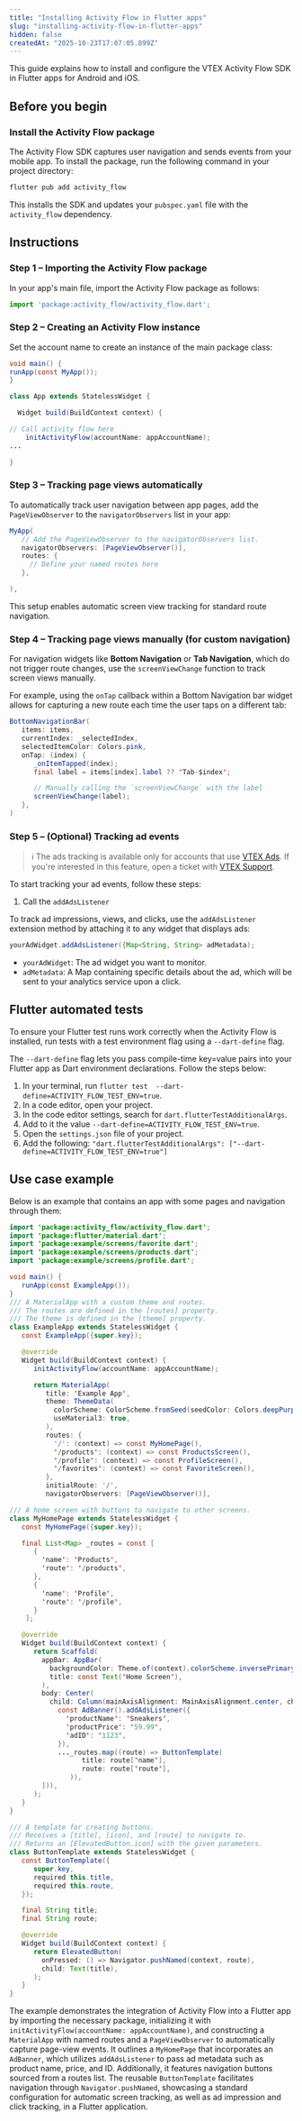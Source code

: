 ```yaml
---
title: "Installing Activity Flow in Flutter apps"
slug: "installing-activity-flow-in-flutter-apps"
hidden: false
createdAt: "2025-10-23T17:07:05.899Z"
---
```


This guide explains how to install and configure the VTEX Activity Flow SDK in Flutter apps for Android and iOS.

## Before you begin

### Install the Activity Flow package

The Activity Flow SDK captures user navigation and sends events from your mobile app. To install the package, run the following command in your project directory:

```bash
flutter pub add activity_flow
```

This installs the SDK and updates your `pubspec.yaml` file with the `activity_flow` dependency.

## Instructions

### Step 1 – Importing the Activity Flow package

In your app's main file, import the Activity Flow package as follows:

```javascript
import 'package:activity_flow/activity_flow.dart';
```

### Step 2 – Creating an Activity Flow instance

Set the account name to create an instance of the main package class:

```java
void main() {
runApp(const MyApp());
}

class App extends StatelessWidget {

  Widget build(BuildContext context) {

// Call activity flow here
    initActivityFlow(accountName: appAccountName);
...

}
```

### Step 3 – Tracking page views automatically

To automatically track user navigation between app pages, add the `PageViewObserver` to the `navigatorObservers` list in your app:

```java
MyApp(
   // Add the PageViewObserver to the navigatorObservers list.
   navigatorObservers: [PageViewObserver()],
   routes: {
     // Define your named routes here
   },

),
```

This setup enables automatic screen view tracking for standard route navigation.

### Step 4 – Tracking page views manually (for custom navigation)

For navigation widgets like **Bottom Navigation** or **Tab Navigation**, which do not trigger route changes, use the `screenViewChange` function to track screen views manually.

For example, using the `onTap` callback within a Bottom Navigation bar widget allows for capturing a new route each time the user taps on a different tab:

```java
BottomNavigationBar(
   items: items,
   currentIndex: _selectedIndex,
   selectedItemColor: Colors.pink,
   onTap: (index) {
      _onItemTapped(index);
      final label = items[index].label ?? 'Tab-$index';

      // Manually calling the `screenViewChange` with the label
      screenViewChange(label);
   },
)
```

### Step 5 – (Optional) Tracking ad events

>ℹ️ The ads tracking is available only for accounts that use [VTEX Ads](https://developers.vtex.com/docs/guides/vtex-ads). If you're interested in this feature, open a ticket with [VTEX Support](https://support.vtex.com/hc/en-us).

To start tracking your ad events, follow these steps:

1. Call the `addAdsListener`

To track ad impressions, views, and clicks, use the `addAdsListener` extension method by attaching it to any widget that displays ads:

```java
yourAdWidget.addAdsListener({Map<String, String> adMetadata);
```

- `yourAdWidget`: The ad widget you want to monitor.
- `adMetadata`: A Map containing specific details about the ad, which will be sent to your analytics service upon a click.

## Flutter automated tests

To ensure your Flutter test runs work correctly when the Activity Flow is installed, run tests with a test environment flag using a `--dart-define` flag.

The `--dart-define` flag lets you pass compile-time key=value pairs into your Flutter app as Dart environment declarations. Follow the steps below:

1. In your terminal, run `flutter test  --dart-define=ACTIVITY_FLOW_TEST_ENV=true`.
2. In a code editor, open your project.
3. In the code editor settings, search for `dart.flutterTestAdditionalArgs`.
4. Add to it the value `--dart-define=ACTIVITY_FLOW_TEST_ENV=true`.
5. Open the `settings.json` file of your project.
6. Add the following: `"dart.flutterTestAdditionalArgs": ["--dart-define=ACTIVITY_FLOW_TEST_ENV=true"]`

## Use case example

Below is an example that contains an app with some pages and navigation through them:

```java
import 'package:activity_flow/activity_flow.dart';
import 'package:flutter/material.dart';
import 'package:example/screens/favorite.dart';
import 'package:example/screens/products.dart';
import 'package:example/screens/profile.dart';

void main() {
   runApp(const ExampleApp());
}
/// A MaterialApp with a custom theme and routes.
/// The routes are defined in the [routes] property.
/// The theme is defined in the [theme] property.
class ExampleApp extends StatelessWidget {
   const ExampleApp({super.key});

   @override
   Widget build(BuildContext context) {
      initActivityFlow(accountName: appAccountName);

      return MaterialApp(
         title: 'Example App',
         theme: ThemeData(
           colorScheme: ColorScheme.fromSeed(seedColor: Colors.deepPurple),
           useMaterial3: true,
         ),
         routes: {
           '/': (context) => const MyHomePage(),
           '/products': (context) => const ProductsScreen(),
           '/profile': (context) => const ProfileScreen(),
           '/favorites': (context) => const FavoriteScreen(),
         },
         initialRoute: '/',
         navigatorObservers: [PageViewObserver()],

/// A home screen with buttons to navigate to other screens.
class MyHomePage extends StatelessWidget {
   const MyHomePage({super.key});

   final List<Map> _routes = const [
      {
        'name': 'Products',
        'route': '/products',
      },
      {
        'name': 'Profile',
        'route': '/profile',
      }
    ];

   @override
   Widget build(BuildContext context) {
      return Scaffold(
        appBar: AppBar(
          backgroundColor: Theme.of(context).colorScheme.inversePrimary,
          title: const Text('Home Screen'),
        ),
        body: Center(
          child: Column(mainAxisAlignment: MainAxisAlignment.center, children: [
            const AdBanner().addAdsListener({
              'productName': 'Sneakers',
              'productPrice': '59.99',
              'adID': '1123',
            }),
            ..._routes.map((route) => ButtonTemplate(
                  title: route['name'],
                  route: route['route'],
               )),
        ])),
      );
   }
}

/// A template for creating buttons.
/// Receives a [title], [icon], and [route] to navigate to.
/// Returns an [ElevatedButton.icon] with the given parameters.
class ButtonTemplate extends StatelessWidget {
   const ButtonTemplate({
      super.key,
      required this.title,
      required this.route,
   });

   final String title;
   final String route;

   @override
   Widget build(BuildContext context) {
      return ElevatedButton(
        onPressed: () => Navigator.pushNamed(context, route),
        child: Text(title),
      );
   }
}
```

The example demonstrates the integration of Activity Flow into a Flutter app by importing the necessary package, initializing it with `initActivityFlow(accountName: appAccountName)`, and constructing a `MaterialApp` with named routes and a `PageViewObserver` to automatically capture page-view events. It outlines a `MyHomePage` that incorporates an `AdBanner`, which utilizes `addAdsListener` to pass ad metadata such as product name, price, and ID. Additionally, it features navigation buttons sourced from a routes list. The reusable `ButtonTemplate` facilitates navigation through `Navigator.pushNamed`, showcasing a standard configuration for automatic screen tracking, as well as ad impression and click tracking, in a Flutter application.
